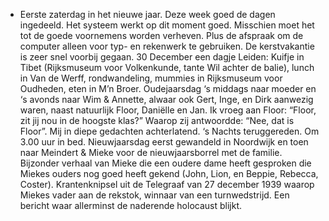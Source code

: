 - Eerste zaterdag in het nieuwe jaar. Deze week goed de dagen ingedeeld. Het systeem werkt op dit moment goed. Misschien moet het tot de goede voornemens worden verheven. Plus de afspraak om de computer alleen voor typ- en rekenwerk te gebruiken. De kerstvakantie is zeer snel voorbij gegaan. 30 December een dagje Leiden: Kuifje in Tibet (Rijksmuseum voor Volkenkunde, tante Wil achter de balie), lunch in Van de Werff, rondwandeling, mummies in Rijksmuseum voor Oudheden, eten in M’n Broer. Oudejaarsdag ‘s middags naar moeder en ‘s avonds naar Wim & Annette, alwaar ook Gert, Inge, en Dirk aanwezig waren, naast natuurlijk Floor, Daniëlle en Jan. Ik vroeg aan Floor: “Floor, zit jij nou in de hoogste klas?” Waarop zij antwoordde: “Nee, dat is Floor”. Mij in diepe gedachten achterlatend. ‘s Nachts teruggereden. Om 3.00 uur in bed. Nieuwjaarsdag eerst gewandeld in Noordwijk en toen naar Meindert & Mieke voor de nieuwjaarsborrel met de familie. Bijzonder verhaal van Mieke die een oudere dame heeft gesproken die Miekes ouders nog goed heeft gekend (John, Lion,  en Beppie, Rebecca, Coster). Krantenknipsel uit de Telegraaf van 27 december 1939 waarop Miekes vader aan de rekstok, winnaar van een turnwedstrijd. Een bericht waar allerminst de naderende holocaust blijkt.